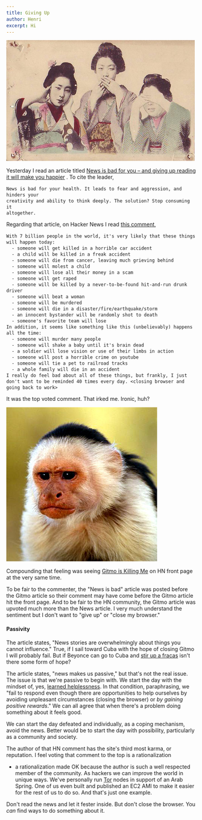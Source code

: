 ```yaml
---
title: Giving Up
author: Henri
excerpt: Hi
---
```


![](/images/giving-up-hear-no-evil.jpg)
<br>

Yesterday I read an article titled
[News is bad for you – and giving up reading it will make you happier](http://www.guardian.co.uk/media/2013/apr/12/news-is-bad-rolf-dobelli)
. To cite the leader,

```
News is bad for your health. It leads to fear and aggression, and hinders your
creativity and ability to think deeply. The solution? Stop consuming it
altogether.
```

Regarding that article, on Hacker News I read
[this comment](https://news.ycombinator.com/item?id=5551069),

```
With 7 billion people in the world, it's very likely that these things will happen today:
  - someone will get killed in a horrible car accident
  - a child will be killed in a freak accident
  - someone will die from cancer, leaving much grieving behind
  - someone will molest a child
  - someone will lose all their money in a scam
  - someone will get raped
  - someone will be killed by a never-to-be-found hit-and-run drunk driver
  - someone will beat a woman
  - someone will be murdered
  - someone will die in a disaster/fire/earthquake/storm
  - an innocent bystander will be randomly shot to death
  - someone's favorite team will lose
In addition, it seems like something like this (unbelievably) happens all the time:
  - someone will murder many people
  - someone will shake a baby until it's brain dead
  - a soldier will lose vision or use of their limbs in action
  - someone will post a horrible crime on youtube
  - someone will tie a pet to railroad tracks
  - a whole family will die in an accident
I really do feel bad about all of these things, but frankly, I just don't want to be reminded 40 times every day. <closing browser and going back to work>
```

It was the top voted comment. That irked me. Ironic, huh?

![](/images/giving-up-annoyed-monkey.jpg)
<br>

Compounding that feeling was seeing
[Gitmo is Killing Me](http://www.nytimes.com/2013/04/15/opinion/hunger-striking-at-guantanamo-bay.html)
on HN front page at the very same time.

To be fair to the commenter, the "News is bad" article was posted before the
Gitmo article so their comment may have come before the Gitmo article hit the
front page. And to be fair to the HN community, the Gitmo article was upvoted much more
than the News article. I very much understand the sentiment but I don't want to
"give up" or "close my browser."

#### Passivity

The article states, "News stories are overwhelmingly about things you cannot
influence." True, if I sail toward Cuba with the hope of closing Gitmo I will
probably fail. But if Beyonce can go to Cuba and [stir up a
fracas](http://swampland.time.com/2013/04/11/jay-z-flouts-cuba-trip-amid-republican-outrage/)
isn't there some form of hope?

The article states, "news makes us passive," but that's not the
real issue. The issue is that we're passive to begin with. We start the day with
the mindset of, yes, [learned
helplessness](http://en.wikipedia.org/wiki/Learned_helplessness). In that
condition, paraphrasing, we "fail to respond even though there are opportunities
to help ourselves by avoiding unpleasant circumstances (closing the browser) or
_by gaining positive rewards_." We can all agree that when there's a problem
doing something about it feels good.

We can start the day defeated and individually, as a coping mechanism, avoid the
news. Better would be to start the day with possibility, particularly as a
community and society.

The author of that HN comment has the site's third most karma, or reputation.
I feel voting that comment to the top is a rationalization
- a rationalization made OK because the author is such a well
respected member of the community. As hackers we can improve the world in unique
ways. We've personally run
[Tor](https://www.torproject.org/) nodes in support of an Arab Spring. One of us
even built and published an EC2 AMI to make it easier for the rest of us to do
so. And that's just one example.

Don't read the news and let it fester inside. But don't close the browser. You
_can_ find ways to do something about it.

